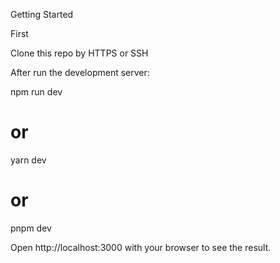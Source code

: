Getting Started

First

Clone this repo by HTTPS or SSH


After run the development server:

npm run dev
# or
yarn dev
# or
pnpm dev


Open http://localhost:3000 with your browser to see the result.

